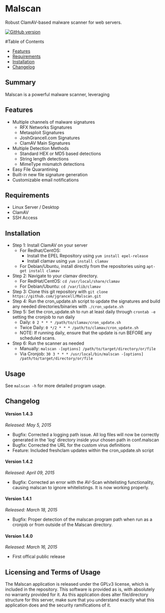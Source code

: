 Malscan
============

Robust ClamAV-based malware scanner for web servers.

[![GitHub version](https://badge.fury.io/gh/jgrancell%2FMalscan.svg)](http://badge.fury.io/gh/jgrancell%2FMalscan)

#Table of Contents
* [Features](#features)
* [Requirements](#requirements)
* [Installation](#installation)
* [Changelog](#changelog)

## Summary

Malscan is a powerful malware scanner, leveraging 

## Features
* Multiple channels of malware signatures
  * RFX Networks Signatures
  * Metasploit Signatures
  * JoshGrancell.com Signatures
  * ClamAV Main Signatures
* Multiple Detection Methods
  * Standard HEX or MD5 based detections
  * String length detections
  * MimeType mismatch detections
* Easy File Quarantining
* Built-in new file signature generation
* Customizable email notifications

## Requirements
* Linux Server / Desktop
* ClamAV
* SSH Access

## Installation
* Step 1: Install ClamAV on your server
  * For Redhat/CentOS:
    * Install the EPEL Repository using `yum install epel-release`
    * Install clamav using `yum install clamav`
  * For Debian/Ubuntu, install directly from the repositories using `apt-get install clamav`
* Step 2: Navigate to your clamav directory.
  * For RedHat/CentOS: `cd /usr/local/share/clamav`
  * For Debian/Ubuntu: `cd /var/lib/clamav`
* Step 3: Clone this git repository with `git clone https://github.com/jgrancell/Malscan.git`
* Step 4: Run the cron_update.sh script to update the signatures and build any needed directories/binaries with `./cron_update.sh`
* Step 5: Set the cron_update.sh to run at least daily through `crontab -e` setting the cronjob to run daily
  * Daily: `0 2 * * * /path/to/clamav/cron_update.sh`
  * Twice Daily: `0 */2 * * * /path/to/clamav/cron_update.sh`
  * NOTE: If running daily, ensure that the update is run BEFORE any scheduled scans.
* Step 6: Run the scanner as needed
  * Manually: `malscan -[options] /path/to/target/directory/or/file`
  * Via Cronjob: `30 3 * * * /usr/local/bin/malscan -[options] /path/to/target/directory/or/file`
 
## Usage

See `malscan -h` for more detailed program usage.

## Changelog

#### Version 1.4.3
*Released: May 5, 2015*
* Bugfix: Corrected a logging path issue. All log files will now be correctly generated in the 'log' directory inside your chosen path in conf.malscan
* Bugfix: Corrected the URL for the custom virus definitions
* Feature: Included freshclam updates within the cron_update.sh script

#### Version 1.4.2
*Released: April 09, 2015*
* Bugfix: Corrected an error with the AV-Scan whitelisting functionality, causing malscan to ignore whitelistings. It is now working properly.

#### Version 1.4.1
*Released: March 18, 2015*
* Bugfix: Proper detection of the malscan program path when run as a cronjob or from outside of the Malscan directory.

#### Version 1.4.0
*Released: March 16, 2015*
* First offical public release

## Licensing and Terms of Usage

The Malscan application is released under the GPLv3 license, which is included in the repository. This software is provided as is, with absolutely no warranty provided for it. As this application does alter file/directory structure for this server, make sure that you understand exactly what this application does and the security ramifications of it.

